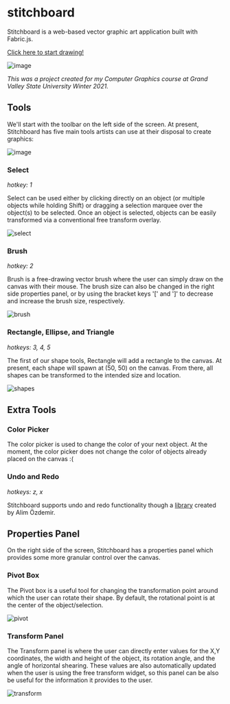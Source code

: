 # stitchboard
Stitchboard is a web-based vector graphic art application built with Fabric.js.

[Click here to start drawing!](http://35.231.135.49/index/project/stitchboard/stitchboard.html)

![image](https://user-images.githubusercontent.com/45302428/116645872-ba18f480-a944-11eb-93c3-1418424b736b.png)

*This was a project created for my Computer Graphics course at Grand Valley State University Winter 2021.*

## Tools
We'll start with the toolbar on the left side of the screen. At present, Stitchboard has five main tools artists can use at their disposal to create graphics:

![image](https://user-images.githubusercontent.com/45302428/116643763-c51d5600-a93f-11eb-8bf8-c96fa1a160b6.png)

### Select
*hotkey: 1*

Select can be used either by clicking directly on an object (or multiple objects while holding Shift) or dragging a selection marquee over the object(s) to be selected. Once an object is selected, objects can be easily transformed via a conventional free transform overlay.

![select](https://user-images.githubusercontent.com/45302428/116643469-22fd6e00-a93f-11eb-9e9e-eb3aa31434a7.gif)

### Brush
*hotkey: 2*

Brush is a free-drawing vector brush where the user can simply draw on the canvas with their mouse. The brush size can also be changed in the right side properties panel, or by using the bracket keys '[' and ']' to decrease and increase the brush size, respectively.

![brush](https://user-images.githubusercontent.com/45302428/116644030-4ffe5080-a940-11eb-8501-21a562dadff6.gif)

### Rectangle, Ellipse, and Triangle
*hotkeys: 3, 4, 5*

The first of our shape tools, Rectangle will add a rectangle to the canvas. At present, each shape will spawn at (50, 50) on the canvas. From there, all shapes can be transformed to the intended size and location.

![shapes](https://user-images.githubusercontent.com/45302428/116644319-0f530700-a941-11eb-82d7-15fb1083cdc1.gif)

## Extra Tools

### Color Picker
The color picker is used to change the color of your next object. At the moment, the color picker does not change the color of objects already placed on the canvas :(

### Undo and Redo
*hotkeys: z, x*

Stitchboard supports undo and redo functionality though a [library](https://github.com/lyzerk/fabric-history) created by Alim Özdemir.

## Properties Panel
On the right side of the screen, Stitchboard has a properties panel which provides some more granular control over the canvas.

### Pivot Box
The Pivot box is a useful tool for changing the transformation point around which the user can rotate their shape. By default, the rotational point is at the center of the object/selection.

![pivot](https://user-images.githubusercontent.com/45302428/116645006-dd42a480-a942-11eb-910d-487fd452a5cf.gif)

### Transform Panel
The Transform panel is where the user can directly enter values for the X,Y coordinates, the width and height of the object, its rotation angle, and the angle of horizontal shearing. These values are also automatically updated when the user is using the free transform widget, so this panel can be also be useful for the information it provides to the user.

![transform](https://user-images.githubusercontent.com/45302428/116645276-74a7f780-a943-11eb-9b5a-bfd25ee3ecdf.gif)
